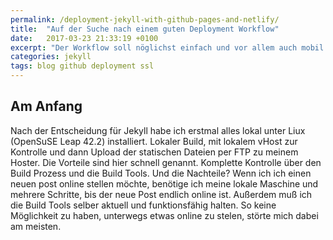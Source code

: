 ```yaml
---
permalink: /deployment-jekyll-with-github-pages-and-netlify/
title:  "Auf der Suche nach einem guten Deployment Workflow"
date:   2017-03-23 21:33:19 +0100
excerpt: "Der Workflow soll nöglichst einfach und vor allem auch mobil möglich sein."
categories: jekyll
tags: blog github deployment ssl
---
```


## Am Anfang

Nach der Entscheidung für Jekyll habe ich erstmal alles lokal unter Liux (OpenSuSE Leap 42.2)  installiert. Lokaler Build, mit lokalem vHost zur Kontrolle und dann Upload der statischen Dateien per FTP zu meinem Hoster.
Die Vorteile sind hier schnell genannt. Komplette Kontrolle über den Build Prozess und die Build Tools. Und die Nachteile? Wenn ich ich einen neuen post online stellen möchte, benötige ich meine lokale Maschine und mehrere Schritte, bis der neue Post endlich online ist. Außerdem muß ich die Build Tools selber aktuell und funktionsfähig halten. So keine Möglichkeit zu haben, unterwegs etwas online zu stelen, störte mich dabei am meisten.


